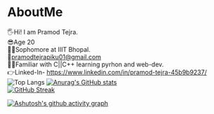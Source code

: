 # AboutMe

🖐Hi! I am Pramod Tejra.<br>
😎Age 20<br>
👨‍🎓Sophomore at IIIT Bhopal.<br>
📩pramodtejrapiku01@gmail.com<br>
👨‍💻Familiar with C||C++ learning pyrhon and web-dev.<br>
👉Linked-In-
https://www.linkedin.com/in/pramod-tejra-45b9b9237/<br>
![Top Langs](https://github-readme-stats.vercel.app/api/top-langs/?username=PramodTejra&theme=tokyonight)
[![Anurag's GitHub stats](https://github-readme-stats.vercel.app/api?username=PramodTejra)](https://github.com/anuraghazra/github-readme-stats)<br>
[![GitHub Streak](https://github-readme-streak-stats.herokuapp.com/?user=PramodTejra)](https://git.io/streak-stats)<br>


[![Ashutosh's github activity graph](https://activity-graph.herokuapp.com/graph?username=PramodTejra&theme=dracula)](https://github.com/ashutosh00710/github-readme-activity-graph)<br>

